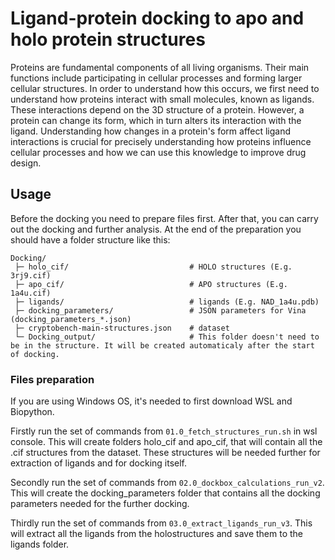 # Ligand-protein docking to apo and holo protein structures
Proteins are fundamental components of all living organisms. Their main functions include participating in cellular processes and forming larger cellular structures. In order to understand how this occurs, we first need to understand how proteins interact with small molecules, known as ligands. These interactions depend on the 3D structure of a protein. However, a protein can change its form, which in turn alters its interaction with the ligand. Understanding how changes in a protein's form affect ligand interactions is crucial for precisely understanding how proteins influence cellular processes and how we can use this knowledge to improve drug design.
## Usage
Before the docking you need to prepare files first. After that, you can carry out the docking and further analysis.
At the end of the preparation you should have a folder structure like this:

```text
Docking/
 ├─ holo_cif/                           # HOLO structures (E.g. 3rj9.cif)
 ├─ apo_cif/                            # APO structures (E.g. 1a4u.cif)
 ├─ ligands/                            # ligands (E.g. NAD_1a4u.pdb)
 ├─ docking_parameters/                 # JSON parameters for Vina (docking_parameters_*.json)
 ├─ cryptobench-main-structures.json    # dataset 
 └─ Docking_output/                     # This folder doesn't need to be in the structure. It will be created automaticaly after the start of docking. 
```
### Files preparation
If you are using Windows OS, it's needed to first download WSL and Biopython.

 Firstly run the set of commands from  `01.0_fetch_structures_run.sh` in wsl console. This will create folders holo_cif and apo_cif, that will contain all the .cif structures from the dataset. These structures will be needed further for extraction of ligands and for docking itself.

Secondly run the set of commands from `02.0_dockbox_calculations_run_v2`. This will create the docking_parameters folder that contains all the docking parameters needed for the further docking.

Thirdly run the set of commands from `03.0_extract_ligands_run_v3`. This will extract all the ligands from the holostructures and save them to the ligands folder.
